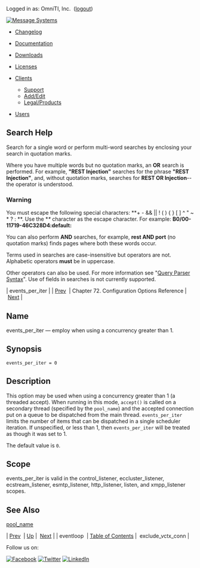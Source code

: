 Logged in as: OmniTI, Inc.  ([logout](https://support.messagesystems.com/logout.php))

[![Message Systems](https://support.messagesystems.com/images/ms-white205.png)](https://support.messagesystems.com/start.php) 

*   [Changelog](https://support.messagesystems.com/start.php?show=changelog)
*   [Documentation](https://support.messagesystems.com/docs/)
*   [Downloads](https://support.messagesystems.com/start.php)

*   [Licenses](https://support.messagesystems.com/license_summary.php)
*   <a href="">Clients</a>
    *   [Support](https://support.messagesystems.com/cs.php)
    *   [Add/Edit](https://support.messagesystems.com/edit_client.php)
    *   [Legal/Products](https://support.messagesystems.com/edit_products.php)
*   [Users](https://support.messagesystems.com/edit_customer.php)

## Search Help

Search for a single word or perform multi-word searches by enclosing your search in quotation marks.

Where you have multiple words but no quotation marks, an **OR** search is performed. For example, **"REST Injection"** searches for the phrase **"REST Injection"**, and, without quotation marks, searches for **REST OR Injection**--the operator is understood.

### Warning

You must escape the following special characters: **+ - && || ! ( ) { } [ ] ^ " ~ * ? : \**. Use the **\** character as the escape character. For example: **B0/00-11719-46C328D4\:default\:**

You can also perform **AND** searches, for example, **rest AND port** (no quotation marks) finds pages where both these words occur.

Terms used in searches are case-insensitive but operators are not. Alphabetic operators **must** be in uppercase.

Other operators can also be used. For more information see "[Query Parser Syntax](https://lucene.apache.org/core/old_versioned_docs/versions/3_0_0/queryparsersyntax.html)". Use of fields in searches is not currently supported.

| events_per_iter |
| [Prev](config.ref.eventloop.php)  | Chapter 72. Configuration Options Reference |  [Next](conf.ref.exclude_vctx_conn.php) |

<a name="conf.ref.events_per_iter"></a>
## Name

events_per_iter — employ when using a concurrency greater than 1.

## Synopsis

`events_per_iter = 0`

<a name="idp24628656"></a>
## Description

This option may be used when using a concurrency greater than 1 (a threaded accept). When running in this mode, `accept()` is called on a secondary thread (specified by the `pool_name`) and the accepted connection put on a queue to be dispatched from the main thread. `events_per_iter` limits the number of items that can be dispatched in a single scheduler iteration. If unspecified, or less than 1, then `events_per_iter` will be treated as though it was set to 1.

The default value is `0`.

<a name="idp24633888"></a>
## Scope

events_per_iter is valid in the control_listener, eccluster_listener, ecstream_listener, esmtp_listener, http_listener, listen, and xmpp_listener scopes.

<a name="idp24635840"></a>
## See Also

[pool_name](esmtp_listener.php#esmtp_listener.config "19.1. ESMTP_Listener Configuration")

| [Prev](config.ref.eventloop.php)  | [Up](config.options.ref.php) |  [Next](conf.ref.exclude_vctx_conn.php) |
| eventloop  | [Table of Contents](index.php) |  exclude_vctx_conn |

Follow us on:

[![Facebook](https://support.messagesystems.com/images/icon-facebook.png)](http://www.facebook.com/messagesystems) [![Twitter](https://support.messagesystems.com/images/icon-twitter.png)](http://twitter.com/#!/MessageSystems) [![LinkedIn](https://support.messagesystems.com/images/icon-linkedin.png)](http://www.linkedin.com/company/message-systems)